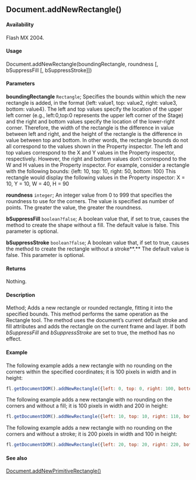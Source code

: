 ## Document.addNewRectangle()

#### Availability

Flash MX 2004.

#### Usage

Document.addNewRectangle(boundingRectangle, roundness [, bSuppressFill [, bSuppressStroke]])

#### Parameters

**boundingRectangle** `Rectangle`; Specifies the bounds within which the new rectangle is added, in the format
{left: value1, top: value2, right: value3, bottom: value4}. The left and top values specify the location of the upper left corner (e.g., left:0,top:0 represents the upper left corner of the Stage) and the right and bottom values specify the location of the lower-right corner. Therefore, the width of the rectangle is the difference in value between left and right, and the height of the rectangle is the difference in value between top and bottom.
In other words, the rectangle bounds do not all correspond to the values shown in the Property inspector. The left and top values correspond to the X and Y values in the Property inspector, respectively. However, the right and bottom values don’t correspond to the W and H values in the Property inspector. For example, consider a rectangle with the following bounds:
{left: 10, top: 10, right: 50, bottom: 100}
This rectangle would display the following values in the Property inspector:
X = 10, Y = 10, W = 40, H = 90

**roundness** `integer`; An integer value from 0 to 999 that specifies the roundness to use for the corners. The value is specified as number of points. The greater the value, the greater the roundness.

**bSuppressFill** `boolean?false`; A boolean value that, if set to true, causes the method to create the shape without a fill. The default value is false. This parameter is optional.

**bSuppressStroke** `boolean?false`; A boolean value that, if set to true, causes the method to create the rectangle without a stroke**.** The default value is false. This parameter is optional.

#### Returns

Nothing.

#### Description

Method; Adds a new rectangle or rounded rectangle, fitting it into the specified bounds. This method performs the same operation as the Rectangle tool. The method uses the document’s current default stroke and fill attributes and adds the rectangle on the current frame and layer. If both *bSuppressFill* and *bSuppressStroke* are set to true, the method has no effect.

#### Example

The following example adds a new rectangle with no rounding on the corners within the specified coordinates; it is 100 pixels in width and in height:

```javascript
fl.getDocumentDOM().addNewRectangle({left: 0, top: 0, right: 100, bottom: 100}, 0);
```

The following example adds a new rectangle with no rounding on the corners and without a fill; it is 100 pixels in width and 200 in height:

```javascript
fl.getDocumentDOM().addNewRectangle({left: 10, top: 10, right: 110, bottom: 210}, 0, true);
```

The following example adds a new rectangle with no rounding on the corners and without a stroke; it is 200 pixels in width and 100 in height:

```javascript
fl.getDocumentDOM().addNewRectangle({left: 20, top: 20, right: 220, bottom: 120}, 0, false, true);
```

#### See also

[Document.addNewPrimitiveRectangle()](../Document_object/Document8.md)
